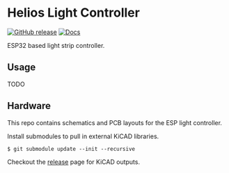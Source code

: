 # Helios Light Controller

[![GitHub release](https://img.shields.io/github/release/nnarain/helios-light-controller.svg)](https://github.com/nnarain/helios-light-controller/releases)
[![Docs](https://img.shields.io/badge/docs-latest-brightgreen.svg)](https://nnarain.github.io/helios-light-controller)

ESP32 based light strip controller.

Usage
-----

TODO

Hardware
--------

This repo contains schematics and PCB layouts for the ESP light controller.

Install submodules to pull in external KiCAD libraries.

```
$ git submodule update --init --recursive
```

Checkout the [release](https://github.com/nnarain/helios-light-controller/releases) page for KiCAD outputs.
